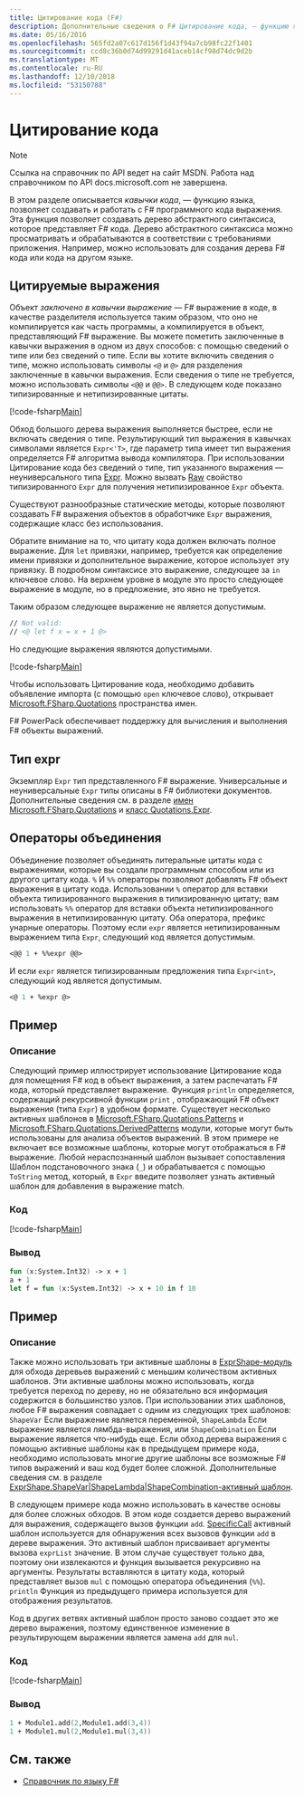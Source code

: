 ```yaml
---
title: Цитирование кода (F#)
description: Дополнительные сведения о F# Цитирование кода, — функцию языка, позволяет создавать и работать с F# программного кода выражения.
ms.date: 05/16/2016
ms.openlocfilehash: 565fd2a07c617d156f1d43f94a7cb98fc22f1401
ms.sourcegitcommit: ccd8c36b0d74d99291d41aceb14cf98d74dc9d2b
ms.translationtype: MT
ms.contentlocale: ru-RU
ms.lasthandoff: 12/10/2018
ms.locfileid: "53150788"
---
```

# <a name="code-quotations"></a>Цитирование кода

> [!NOTE]
> Ссылка на справочник по API ведет на сайт MSDN.  Работа над справочником по API docs.microsoft.com не завершена.

В этом разделе описывается *кавычки кода*, — функцию языка, позволяет создавать и работать с F# программного кода выражения. Эта функция позволяет создавать дерево абстрактного синтаксиса, которое представляет F# кода. Дерево абстрактного синтаксиса можно просматривать и обрабатываются в соответствии с требованиями приложения. Например, можно использовать для создания дерева F# кода или кода на другом языке.

## <a name="quoted-expressions"></a>Цитируемые выражения

Объект *заключено в кавычки выражение* — F# выражение в коде, в качестве разделителя используется таким образом, что оно не компилируется как часть программы, а компилируется в объект, представляющий F# выражение. Вы можете пометить заключенные в кавычки выражения в одном из двух способов: с помощью сведений о типе или без сведений о типе. Если вы хотите включить сведения о типе, можно использовать символы `<@` и `@>` для разделения заключенные в кавычки выражения. Если сведения о типе не требуется, можно использовать символы `<@@` и `@@>`. В следующем коде показано типизированные и нетипизированные цитаты.

[!code-fsharp[Main](../../../samples/snippets/fsharp/lang-ref-3/snippet501.fs)]

Обход большого дерева выражения выполняется быстрее, если не включать сведения о типе. Результирующий тип выражения в кавычках символами является `Expr<'T>`, где параметр типа имеет тип выражения определяется F# алгоритма вывода компилятора. При использовании Цитирование кода без сведений о типе, тип указанного выражения — неуниверсального типа [Expr](https://msdn.microsoft.com/library/ed6a2caf-69d4-45c2-ab97-e9b3be9bce65). Можно вызвать [Raw](https://msdn.microsoft.com/library/47fb94f1-e77f-4c68-aabc-2b0ba40d59c2) свойство типизированного `Expr` для получения нетипизированное `Expr` объекта.

Существуют разнообразные статические методы, которые позволяют создавать F# выражения объектов в обработчике `Expr` выражения, содержащие класс без использования.

Обратите внимание на то, что цитату кода должен включать полное выражение. Для `let` привязки, например, требуется как определение имени привязки и дополнительное выражение, которое использует эту привязку. В подробном синтаксисе это выражение, следующее за `in` ключевое слово. На верхнем уровне в модуле это просто следующее выражение в модуле, но в предложение, это явно не требуется.

Таким образом следующее выражение не является допустимым.

```fsharp
// Not valid:
// <@ let f x = x + 1 @>
```

Но следующие выражения являются допустимыми.

[!code-fsharp[Main](../../../samples/snippets/fsharp/lang-ref-3/snippet502.fs)]

Чтобы использовать Цитирование кода, необходимо добавить объявление импорта (с помощью `open` ключевое слово), открывает [Microsoft.FSharp.Quotations](https://msdn.microsoft.com/library/e9ce8a3a-e00c-4190-bad5-cce52ee089b2) пространства имен.

F# PowerPack обеспечивает поддержку для вычисления и выполнения F# объекты выражений.

## <a name="expr-type"></a>Тип expr

Экземпляр `Expr` тип представленного F# выражение. Универсальные и неуниверсальные `Expr` типы описаны в F# библиотеки документов. Дополнительные сведения см. в разделе [имен Microsoft.FSharp.Quotations](https://msdn.microsoft.com/visualfsharpdocs/conceptual/microsoft.fsharp.quotations-namespace-%5bfsharp%5d) и [класс Quotations.Expr](https://msdn.microsoft.com/visualfsharpdocs/conceptual/quotations.expr-class-%5bfsharp%5d).

## <a name="splicing-operators"></a>Операторы объединения

Объединение позволяет объединять литеральные цитаты кода с выражениями, которые вы создали программным способом или из другого цитату кода. `%` И `%%` операторы позволяют добавлять F# объект выражения в цитату кода. Использовании `%` оператор для вставки объекта типизированного выражения в типизированную цитату; вам использовать `%%` оператор для вставки объекта нетипизированного выражения в нетипизированную цитату. Оба оператора, префикс унарные операторы. Поэтому если `expr` является нетипизированным выражением типа `Expr`, следующий код является допустимым.

```fsharp
<@@ 1 + %%expr @@>
```

И если `expr` является типизированным предложения типа `Expr<int>`, следующий код является допустимым.

```fsharp
<@ 1 + %expr @>
```

## <a name="example"></a>Пример

### <a name="description"></a>Описание

Следующий пример иллюстрирует использование Цитирование кода для помещения F# код в объект выражения, а затем распечатать F# кода, который представляет выражение. Функция `println` определяется, содержащий рекурсивной функции `print` , отображающий F# объект выражения (типа `Expr`) в удобном формате. Существует несколько активных шаблонов в [Microsoft.FSharp.Quotations.Patterns](https://msdn.microsoft.com/library/093944a9-c752-403a-8983-5fcd5dbf92a4) и [Microsoft.FSharp.Quotations.DerivedPatterns](https://msdn.microsoft.com/library/d2434a6e-ae7b-4f3d-b567-c162938bc9cd) модули, которые могут быть использованы для анализа объектов выражений. В этом примере не включает все возможные шаблоны, которые могут отображаться в F# выражение. Любой нераспознанный шаблон вызывает сопоставления Шаблон подстановочного знака (`_`) и обрабатывается с помощью `ToString` метод, который, в `Expr` введите позволяет узнать активный шаблон для добавления в выражение match.

### <a name="code"></a>Код

[!code-fsharp[Main](../../../samples/snippets/fsharp/lang-ref-3/snippet601.fs)]

### <a name="output"></a>Вывод

```fsharp
fun (x:System.Int32) -> x + 1
a + 1
let f = fun (x:System.Int32) -> x + 10 in f 10
```

## <a name="example"></a>Пример

### <a name="description"></a>Описание

Также можно использовать три активные шаблоны в [ExprShape-модуль](https://msdn.microsoft.com/library/7685150e-2432-4d39-9338-57292eff18de) для обхода деревьев выражений с меньшим количеством активных шаблонов. Эти активные шаблоны можно использовать, когда требуется переход по дереву, но не обязательно вся информация содержится в большинство узлов. При использовании этих шаблонов, любое F# выражения совпадает с одним из следующих трех шаблонов: `ShapeVar` Если выражение является переменной, `ShapeLambda` Если выражение является лямбда-выражения, или `ShapeCombination` Если выражение является что-нибудь еще. Если обход дерева выражения с помощью активные шаблоны как в предыдущем примере кода, необходимо использовать многие другие шаблоны все возможные F# типов выражений и ваш код будет более сложной. Дополнительные сведения см. в разделе [ExprShape.ShapeVar&#124;ShapeLambda&#124;ShapeCombination-активный шаблон](https://msdn.microsoft.com/visualfsharpdocs/conceptual/exprshape.shapevarhshapelambdahshapecombination-active-pattern-%5bfsharp%5d).

В следующем примере кода можно использовать в качестве основы для более сложных обходов. В этом коде создается дерево выражений для выражения, содержащего вызов функции `add`. [SpecificCall](https://msdn.microsoft.com/library/05a77b21-20fe-4b9a-8e07-aa999538198d) активный шаблон используется для обнаружения всех вызовов функции `add` в дереве выражения. Это активный шаблон присваивает аргументы вызова `exprList` значение. В этом случае существует только два, поэтому они извлекаются и функция вызывается рекурсивно на аргументы. Результаты вставляются в цитату кода, который представляет вызов `mul` с помощью оператора объединения (`%%`). `println` Функция из предыдущего примера используется для отображения результатов.

Код в других ветвях активный шаблон просто заново создает это же дерево выражения, поэтому единственное изменение в результирующем выражении является замена `add` для `mul`.

### <a name="code"></a>Код

[!code-fsharp[Main](../../../samples/snippets/fsharp/lang-ref-3/snippet701.fs)]

### <a name="output"></a>Вывод

```fsharp
1 + Module1.add(2,Module1.add(3,4))
1 + Module1.mul(2,Module1.mul(3,4))
```

## <a name="see-also"></a>См. также

- [Справочник по языку F#](index.md)

